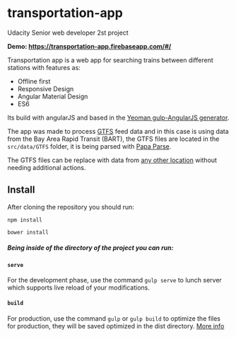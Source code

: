 # transportation-app
Udacity Senior web developer 2st project

**Demo: https://transportation-app.firebaseapp.com/#/**

Transportation app is a web app for searching trains between different stations with features as:
* Offline first
* Responsive Design
* Angular Material Design
* ES6

Its build with angularJS and based in the [Yeoman gulp-AngularJS generator](https://github.com/Swiip/generator-gulp-angular).

The app was made to process [GTFS](https://developers.google.com/transit/gtfs/) feed data and in this case is using
 data from the Bay Area Rapid Transit (BART), the GTFS files are located in 
the `src/data/GTFS` folder, it is being parsed with [Papa Parse](http://papaparse.com/).

The GTFS files can be replace with data from [any other location](http://transitfeeds.com/) without needing additional 
actions.

## Install

After cloning the repository you should run:

`npm install`

`bower install`


##### Being inside of the directory of the project you can run:


#### `serve`

For the development phase, use the command `gulp serve` to lunch server which supports live reload of your modifications.


#### `build`

For production, use the command `gulp` or `gulp build` to optimize the files for production, they will be saved optimized in the dist directory.
[More info](https://github.com/Swiip/generator-gulp-angular/blob/master/docs/user-guide.md#optimization-process)



